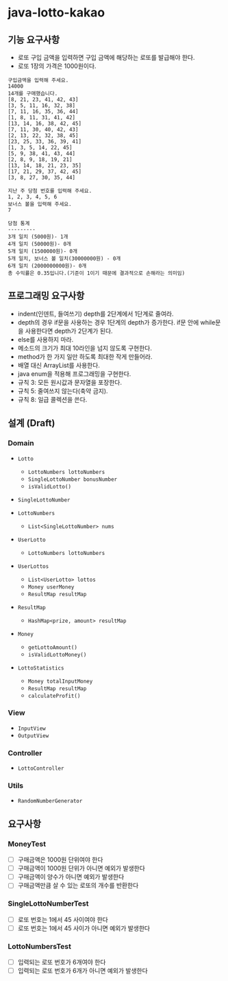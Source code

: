 # java-lotto-kakao

## 기능 요구사항

- 로또 구입 금액을 입력하면 구입 금액에 해당하는 로또를 발급해야 한다.
- 로또 1장의 가격은 1000원이다.

```text
구입금액을 입력해 주세요.
14000
14개를 구매했습니다.
[8, 21, 23, 41, 42, 43]
[3, 5, 11, 16, 32, 38]
[7, 11, 16, 35, 36, 44]
[1, 8, 11, 31, 41, 42]
[13, 14, 16, 38, 42, 45]
[7, 11, 30, 40, 42, 43]
[2, 13, 22, 32, 38, 45]
[23, 25, 33, 36, 39, 41]
[1, 3, 5, 14, 22, 45]
[5, 9, 38, 41, 43, 44]
[2, 8, 9, 18, 19, 21]
[13, 14, 18, 21, 23, 35]
[17, 21, 29, 37, 42, 45]
[3, 8, 27, 30, 35, 44]

지난 주 당첨 번호를 입력해 주세요.
1, 2, 3, 4, 5, 6
보너스 볼을 입력해 주세요.
7

당첨 통계
---------
3개 일치 (5000원)- 1개
4개 일치 (50000원)- 0개
5개 일치 (1500000원)- 0개
5개 일치, 보너스 볼 일치(30000000원) - 0개
6개 일치 (2000000000원)- 0개
총 수익률은 0.35입니다.(기준이 1이기 때문에 결과적으로 손해라는 의미임)
```

## 프로그래밍 요구사항

- indent(인덴트, 들여쓰기) depth를 2단계에서 1단계로 줄여라.
- depth의 경우 if문을 사용하는 경우 1단계의 depth가 증가한다. if문 안에 while문을 사용한다면 depth가 2단계가 된다.
- else를 사용하지 마라.
- 메소드의 크기가 최대 10라인을 넘지 않도록 구현한다.
- method가 한 가지 일만 하도록 최대한 작게 만들어라.
- 배열 대신 ArrayList를 사용한다.
- java enum을 적용해 프로그래밍을 구현한다.
- 규칙 3: 모든 원시값과 문자열을 포장한다.
- 규칙 5: 줄여쓰지 않는다(축약 금지).
- 규칙 8: 일급 콜렉션을 쓴다.

## 설계 (Draft)

### Domain

- `Lotto`
  - `LottoNumbers lottoNumbers`
  - `SingleLottoNumber bonusNumber`
  - `isValidLotto()`

- `SingleLottoNumber`

- `LottoNumbers`
  - `List<SingleLottoNumber> nums`

- `UserLotto`
  - `LottoNumbers lottoNumbers`

- `UserLottos`
  - `List<UserLotto> lottos`
  - `Money userMoney`
  - `ResultMap resultMap`

- `ResultMap`
  - `HashMap<prize, amount> resultMap`

- `Money`
  - `getLottoAmount()`
  - `isValidLottoMoney()`

- `LottoStatistics`
  - `Money totalInputMoney`
  - `ResultMap resultMap`
  - `calculateProfit()`

### View

- `InputView`
- `OutputView`

### Controller

- `LottoController`

### Utils

- `RandomNumberGenerator`

## 요구사항

### MoneyTest

- [ ] 구매금액은 1000원 단위여야 한다
- [ ] 구매금액이 1000원 단위가 아니면 예외가 발생한다
- [ ] 구매금액이 양수가 아니면 예외가 발생한다
- [ ] 구매금액만큼 살 수 있는 로또의 개수를 반환한다

### SingleLottoNumberTest

- [ ] 로또 번호는 1에서 45 사이여야 한다
- [ ] 로또 번호는 1에서 45 사이가 아니면 예외가 발생한다

### LottoNumbersTest

- [ ] 입력되는 로또 번호가 6개여야 한다
- [ ] 입력되는 로또 번호가 6개가 아니면 예외가 발생한다
